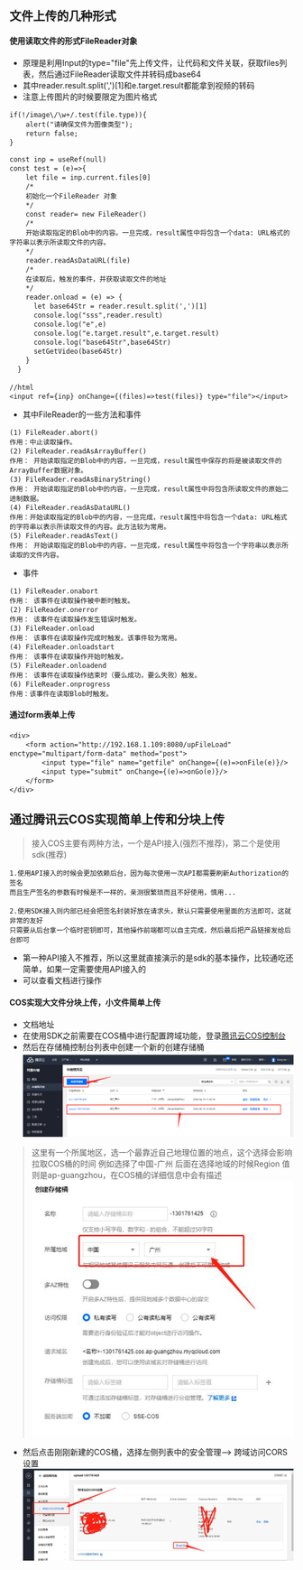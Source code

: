 ## 文件上传的几种形式
#### 使用读取文件的形式FileReader对象
* 原理是利用Input的type="file"先上传文件，让代码和文件关联，获取files列表，然后通过FileReader读取文件并转码成base64
* 其中reader.result.split(',')[1]和e.target.result都能拿到视频的转码
* 注意上传图片的时候要限定为图片格式
```
if(!/image\/\w+/.test(file.type)){
    alert("请确保文件为图像类型");
    return false;
}
```
```
const inp = useRef(null)
const test = (e)=>{
    let file = inp.current.files[0]
    /*
    初始化一个FileReader 对象
    */
    const reader= new FileReader()
    /*
    开始读取指定的Blob中的内容。一旦完成，result属性中将包含一个data: URL格式的字符串以表示所读取文件的内容。
    */
    reader.readAsDataURL(file)
    /*
    在读取后，触发的事件，并获取读取文件的地址
    */
    reader.onload = (e) => {
      let base64Str = reader.result.split(',')[1]
      console.log("sss",reader.result)
      console.log("e",e)
      console.log("e.target.result",e.target.result)
      console.log("base64Str",base64Str)
      setGetVideo(base64Str)
    }
  }
  
//html
<input ref={inp} onChange={(files)=>test(files)} type="file"></input>
```
* 其中FileReader的一些方法和事件
```
(1) FileReader.abort()
作用：中止读取操作。
(2) FileReader.readAsArrayBuffer()
作用： 开始读取指定的Blob中的内容，一旦完成，result属性中保存的将是被读取文件的ArrayBuffer数据对象。
(3) FileReader.readAsBinaryString()
作用： 开始读取指定的Blob中的内容，一旦完成，result属性中将包含所读取文件的原始二进制数据。
(4) FileReader.readAsDataURL()
作用：开始读取指定的Blob中的内容，一旦完成，result属性中将包含一个data: URL格式的字符串以表示所读取文件的内容。此方法较为常用。
(5) FileReader.readAsText()
作用： 开始读取指定的Blob中的内容，一旦完成，result属性中将包含一个字符串以表示所读取的文件内容。
```
* 事件
```
(1) FileReader.onabort
作用： 该事件在读取操作被中断时触发。
(2) FileReader.onerror
作用： 该事件在读取操作发生错误时触发。
(3) FileReader.onload
作用： 该事件在读取操作完成时触发。该事件较为常用。
(4) FileReader.onloadstart
作用： 该事件在读取操作开始时触发。
(5) FileReader.onloadend
作用： 该事件在读取操作结束时（要么成功，要么失败）触发。
(6) FileReader.onprogress
作用：该事件在读取Blob时触发。
```
#### 通过form表单上传
```
<div>
    <form action="http://192.168.1.109:8080/upFileLoad" enctype="multipart/form-data" method="post">
        <input type="file" name="getfile" onChange={(e)=>onFile(e)}/>
        <input type="submit" onChange={(e)=>onGo(e)}/>  
    </form>
</div>
```
## 通过腾讯云COS实现简单上传和分块上传
> 接入COS主要有两种方法，一个是API接入(强烈不推荐)，第二个是使用sdk(推荐)
```
1.使用API接入的时候会更加依赖后台，因为每次使用一次API都需要刷新Authorization的签名
而且生产签名的参数有时候是不一样的，亲测很繁琐而且不好使用，慎用...

2.使用SDK接入则内部已经会把签名封装好放在请求头，默认只需要使用里面的方法即可，这就非常的友好
只需要从后台拿一个临时密钥即可，其他操作前端都可以自主完成，然后最后把产品链接发给后台即可
```
* 第一种API接入不推荐，所以这里就直接演示的是sdk的基本操作，比较通吃还简单，如果一定需要使用API接入的
* 可以查看文档进行操作[](https://cloud.tencent.com/document/product/436/7749)
#### COS实现大文件分块上传，小文件简单上传
* 文档地址[](https://cloud.tencent.com/document/product/436/11459)
* 在使用SDK之前需要在COS桶中进行配置跨域功能，登录[腾讯云COS控制台](https://console.cloud.tencent.com/cos5)
* 然后在存储桶控制台列表中创建一个新的创建存储桶
![](视频上传和使用腾讯Cos_files/1.png)
> 这里有一个所属地区，选一个最靠近自己地理位置的地点，这个选择会影响拉取COS桶的时间
> 例如选择了中国-广州  后面在选择地域的时候Region 值则是ap-guangzhou，在COS桶的详细信息中会有描述
![](视频上传和使用腾讯Cos_files/1.jpg)
* 然后点击刚刚新建的COS桶，选择左侧列表中的安全管理--> 跨域访问CORS设置
![](视频上传和使用腾讯Cos_files/2.jpg)
